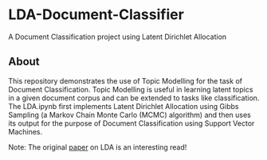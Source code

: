 # LDA-Document-Classifier
A Document Classification project using Latent Dirichlet Allocation

## About
This repository demonstrates the use of Topic Modelling for the task of Document Classification. Topic Modelling is useful in learning latent topics in a given document corpus and can be extended to tasks like classification. The LDA.ipynb first implements Latent Dirichlet Allocation using Gibbs Sampling (a Markov Chain Monte Carlo (MCMC) algorithm) and then uses its output for the purpose of Document Classification using Support Vector Machines.

Note: The original [paper](https://www.jmlr.org/papers/volume3/blei03a/blei03a.pdf) on LDA is an interesting read!

